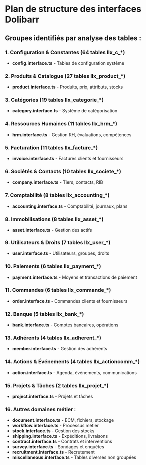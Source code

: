 # Plan de structure des interfaces Dolibarr

## Groupes identifiés par analyse des tables :

### 1. Configuration & Constantes (64 tables llx_c_*)
- **config.interface.ts** - Tables de configuration système

### 2. Produits & Catalogue (27 tables llx_product_*)
- **product.interface.ts** - Produits, prix, attributs, stocks

### 3. Catégories (19 tables llx_categorie_*)
- **category.interface.ts** - Système de catégorisation

### 4. Ressources Humaines (11 tables llx_hrm_*)
- **hrm.interface.ts** - Gestion RH, évaluations, compétences

### 5. Facturation (11 tables llx_facture_*)
- **invoice.interface.ts** - Factures clients et fournisseurs

### 6. Sociétés & Contacts (10 tables llx_societe_*)
- **company.interface.ts** - Tiers, contacts, RIB

### 7. Comptabilité (8 tables llx_accounting_*)
- **accounting.interface.ts** - Comptabilité, journaux, plans

### 8. Immobilisations (8 tables llx_asset_*)
- **asset.interface.ts** - Gestion des actifs

### 9. Utilisateurs & Droits (7 tables llx_user_*)
- **user.interface.ts** - Utilisateurs, groupes, droits

### 10. Paiements (6 tables llx_payment_*)
- **payment.interface.ts** - Moyens et transactions de paiement

### 11. Commandes (6 tables llx_commande_*)
- **order.interface.ts** - Commandes clients et fournisseurs

### 12. Banque (5 tables llx_bank_*)
- **bank.interface.ts** - Comptes bancaires, opérations

### 13. Adhérents (4 tables llx_adherent_*)
- **member.interface.ts** - Gestion des adhérents

### 14. Actions & Événements (4 tables llx_actioncomm_*)
- **action.interface.ts** - Agenda, événements, communications

### 15. Projets & Tâches (2 tables llx_projet_*)
- **project.interface.ts** - Projets et tâches

### 16. Autres domaines métier :
- **document.interface.ts** - ECM, fichiers, stockage
- **workflow.interface.ts** - Processus métier
- **stock.interface.ts** - Gestion des stocks
- **shipping.interface.ts** - Expéditions, livraisons
- **contract.interface.ts** - Contrats et interventions
- **survey.interface.ts** - Sondages et enquêtes
- **recruitment.interface.ts** - Recrutement
- **miscellaneous.interface.ts** - Tables diverses non groupées
